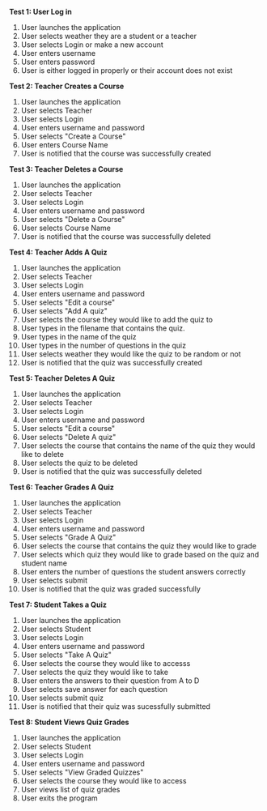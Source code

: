 **Test 1: User Log in**
1. User launches the application
2. User selects weather they are a student or a teacher
3. User selects Login or make a new account
4. User enters username
5. User enters password
6. User is either logged in properly or their account does not exist

**Test 2: Teacher Creates a Course**
1. User launches the application
2. User selects Teacher
3. User selects Login
4. User enters username and password
5. User selects "Create a Course"
6. User enters Course Name
7. User is notified that the course was successfully created

**Test 3: Teacher Deletes a Course**
1. User launches the application
2. User selects Teacher
3. User selects Login
4. User enters username and password
5. User selects "Delete a Course"
6. User selects Course Name
7. User is notified that the course was successfully deleted

**Test 4: Teacher Adds A Quiz**
1. User launches the application
2. User selects Teacher
3. User selects Login
4. User enters username and password
5. User selects "Edit a course"
6. User selects "Add A quiz"
7. User selects the course they would like to add the quiz to
8. User types in the filename that contains the quiz.
9. User types in the name of the quiz
10. User types in the number of questions in the quiz
11. User selects weather they would like the quiz to be random or not
12. User is notified that the quiz was successfully created

**Test 5: Teacher Deletes A Quiz**
1. User launches the application
2. User selects Teacher
3. User selects Login
4. User enters username and password
5. User selects "Edit a course"
6. User selects "Delete A quiz"
7. User selects the course that contains the name of the quiz they would like to delete
8. User selects the quiz to be deleted
9. User is notified that the quiz was successfully deleted

**Test 6: Teacher Grades A Quiz**
1. User launches the application
2. User selects Teacher
3. User selects Login
4. User enters username and password
5. User selects "Grade A Quiz"
6. User selects the course that contains the quiz they would like to grade
7. User selects which quiz they would like to grade based on the quiz and student name
8. User enters the number of questions the student answers correctly
9. User selects submit
10. User is notified that the quiz was graded successfully

**Test 7: Student Takes a Quiz**
1. User launches the application
2. User selects Student
3. User selects Login
4. User enters username and password
5. User selects "Take A Quiz"
6. User selects the course they would like to accesss
7. User selects the quiz they would like to take
8. User enters the answers to their question from A to D
9. User selects save answer for each question
10. User selects submit quiz
11. User is notified that their quiz was sucessfully submitted

**Test 8: Student Views Quiz Grades**
1. User launches the application
2. User selects Student
3. User selects Login
4. User enters username and password
5. User selects "View Graded Quizzes"
6. User selects the course they would like to access
7. User views list of quiz grades
8. User exits the program

